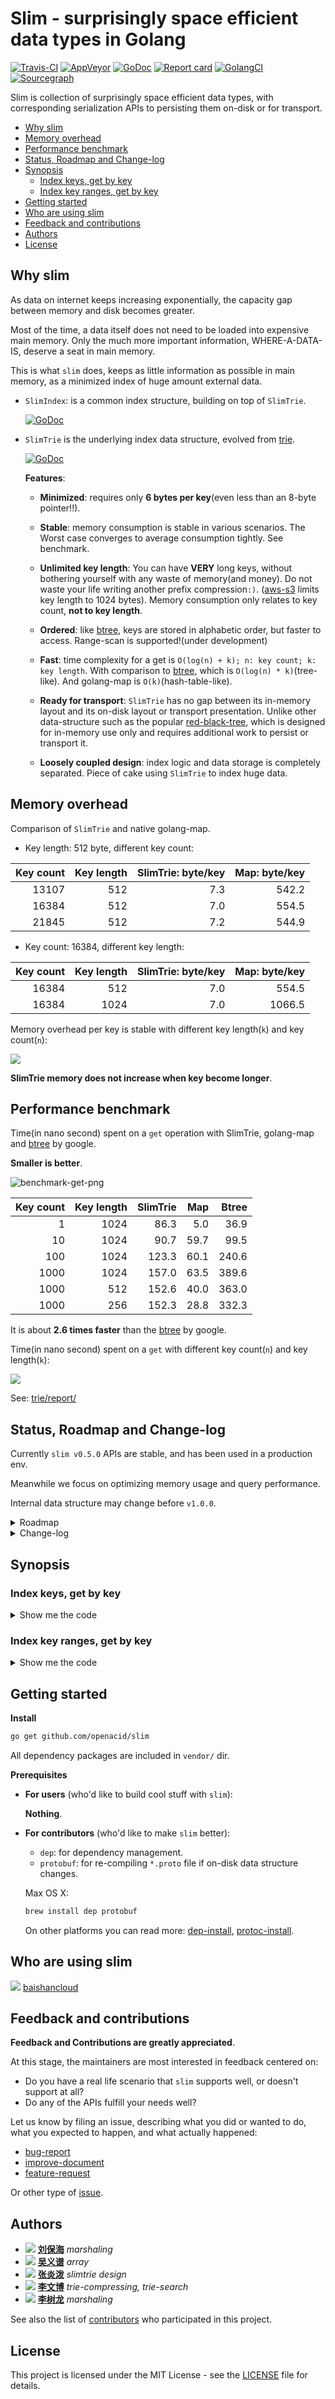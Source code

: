 <!--
based on the a great readme template
https://gist.github.com/PurpleBooth/109311bb0361f32d87a2
-->

# Slim - surprisingly space efficient data types in Golang

[![Travis-CI](https://api.travis-ci.org/openacid/slim.svg?branch=master)](https://travis-ci.org/openacid/slim)
[![AppVeyor](https://ci.appveyor.com/api/projects/status/ah6hlsojleqg8j9i/branch/master?svg=true)](https://ci.appveyor.com/project/drmingdrmer/slim/branch/master)
[![GoDoc](https://godoc.org/github.com/openacid/slim?status.svg)](http://godoc.org/github.com/openacid/slim)
[![Report card](https://goreportcard.com/badge/github.com/openacid/slim)](https://goreportcard.com/report/github.com/openacid/slim)
[![GolangCI](https://golangci.com/badges/github.com/openacid/slim.svg)](https://golangci.com/r/github.com/openacid/slim)
[![Sourcegraph](https://sourcegraph.com/github.com/openacid/slim/-/badge.svg)](https://sourcegraph.com/github.com/openacid/slim?badge)


Slim is collection of surprisingly space efficient data types, with
corresponding serialization APIs to persisting them on-disk or for transport.

<!-- START doctoc generated TOC please keep comment here to allow auto update -->
<!-- DON'T EDIT THIS SECTION, INSTEAD RE-RUN doctoc TO UPDATE -->


- [Why slim](#why-slim)
- [Memory overhead](#memory-overhead)
- [Performance benchmark](#performance-benchmark)
- [Status, Roadmap and Change-log](#status-roadmap-and-change-log)
- [Synopsis](#synopsis)
  - [Index keys, get by key](#index-keys-get-by-key)
  - [Index key ranges, get by key](#index-key-ranges-get-by-key)
- [Getting started](#getting-started)
- [Who are using slim](#who-are-using-slim)
- [Feedback and contributions](#feedback-and-contributions)
- [Authors](#authors)
- [License](#license)

<!-- END doctoc generated TOC please keep comment here to allow auto update -->

## Why slim

As data on internet keeps increasing exponentially,
the capacity gap between memory and disk becomes greater.

Most of the time, a data itself does not need to be loaded into expensive main memory.
Only the much more important information, WHERE-A-DATA-IS, deserve a seat in
main memory.

This is what `slim` does, keeps as little information as possible in main
memory, as a minimized index of huge amount external data.

-   `SlimIndex`: is a common index structure, building on top of `SlimTrie`.

    [![GoDoc](https://godoc.org/github.com/openacid/slim/index?status.svg)](http://godoc.org/github.com/openacid/slim/index)

-   `SlimTrie` is the underlying index data structure, evolved from [trie][].

    [![GoDoc](https://godoc.org/github.com/openacid/slim/trie?status.svg)](http://godoc.org/github.com/openacid/slim/trie)

    **Features**:

    -   **Minimized**:
        requires only **6 bytes per key**(even less than an 8-byte pointer!!).

    -   **Stable**:
        memory consumption is stable in various scenarios.
        The Worst case converges to average consumption tightly.
        See benchmark.

    -   **Unlimited key length**:
        You can have **VERY** long keys, without bothering yourself with any
        waste of memory(and money).
        Do not waste your life writing another prefix compression`:)`.
        ([aws-s3][] limits key length to 1024 bytes).
        Memory consumption only relates to key count, **not to key length**.

    -   **Ordered**:
        like [btree][], keys are stored in alphabetic order, but faster to access.
        Range-scan is supported!(under development)

    -   **Fast**:
        time complexity for a get is `O(log(n) + k); n: key count; k: key length`.
        With comparison to [btree][], which is `O(log(n) * k)`(tree-like).
        And golang-map is `O(k)`(hash-table-like).

    -   **Ready for transport**:
        `SlimTrie` has no gap between its in-memory layout and its on-disk
        layout or transport presentation.
        Unlike other data-structure such as the popular [red-black-tree][],
        which is designed for in-memory use only and requires additional work to
        persist or transport it.

    -   **Loosely coupled design**:
        index logic and data storage is completely separated.
        Piece of cake using `SlimTrie` to index huge data.


<!-- TODO array -->

<!-- TODO list data types -->
<!-- TODO other data types -->

<!-- TODO toc -->

## Memory overhead

Comparison of `SlimTrie` and native golang-map.

- Key length: 512 byte, different key count:

| Key count | Key length | SlimTrie: byte/key | Map: byte/key |
| --:       | --:        | --:                | --:           |
| 13107     | 512        |  7.3               | 542.2         |
| 16384     | 512        |  7.0               | 554.5         |
| 21845     | 512        |  7.2               | 544.9         |

- Key count: 16384, different key length:

| Key count | Key length | SlimTrie: byte/key | Map: byte/key |
| --:       | --:        | --:                | --:           |
| 16384     | 512        | 7.0                | 554.5         |
| 16384     | 1024       | 7.0                | 1066.5        |

Memory overhead per key is stable with different key length(`k`) and key count(`n`):

![](trie/report/mem_usage.jpg)

**SlimTrie memory does not increase when key become longer**.

## Performance benchmark

Time(in nano second) spent on a `get` operation with SlimTrie, golang-map and [btree][] by google.

**Smaller is better**.

![benchmark-get-png][]

| Key count | Key length | SlimTrie | Map  | Btree |
| ---:      | ---:       | ---:     | ---: | ---:  |
| 1         | 1024       | 86.3     | 5.0  | 36.9  |
| 10        | 1024       | 90.7     | 59.7 | 99.5  |
| 100       | 1024       | 123.3    | 60.1 | 240.6 |
| 1000      | 1024       | 157.0    | 63.5 | 389.6 |
| 1000      | 512        | 152.6    | 40.0 | 363.0 |
| 1000      | 256        | 152.3    | 28.8 | 332.3 |

It is about **2.6 times faster** than the [btree][] by google.

Time(in nano second) spent on a `get` with different key count(`n`) and key length(`k`):

![](trie/report/bench_get_present.jpg)

See: [trie/report/](trie/report/)

## Status, Roadmap and Change-log

Currently `slim v0.5.0` APIs are stable,
and has been used in a production env.

Meanwhile we focus on optimizing memory usage and query performance.

Internal data structure may change before `v1.0.0`.

<details>
<summary>Roadmap</summary>

-   [ ] Large key set benchmark
-   [ ] Query by range
-   [ ] Support up to 2 billion keys
-   [ ] Reduce false positive rate
-   [ ] Reduce memory usage from 40 to 25 bits/key
-   [x] **2019-04-20** v0.4.3 Range index: many keys share one index item
-   [x] **2019-04-18** v0.4.1 Marshaling support
-   [x] **2019-03-08** v0.1.0 SlimIndex SlimTrie

</details>

<details>
<summary>Change-log</summary>

```yaml
v0.5.0:
  api-change:
    trie:
    - Append() do not need isStartLeaf; by drdr xp; 2019-04-22
v0.4.3:
  new-feature:
    slimtrie:
    - RangeGet() to get value of a key in indexed range; by drdr xp; 2019-04-20
    - String(); by drdr xp; 2019-04-23
    trie:
    - add String() to output human readable trie structure; by drdr xp; 2019-04-19
v0.4.1:
  new-feature:
    encode:
    - add encode.Int to convert int to byte and back; by drdr xp; 2019-04-18
    slimtrie:
    - add proto.Marshaler and proto.Unmarshaler interface; by liubaohai; 2019-04-18
    strhelper:
    - add func to convert word of bits back to string; by drdr xp; 2019-04-19
v0.4.0:
  api-changes:
    trie:
    - trie.Node add squash; by wenbo; 2019-04-11
    - remove marshalAt and unmarshalAt; use SectionReader and SectionWriter; by drdr
      xp; 2019-04-10
    - fix method name encode->marshal; by drdr xp; 2019-04-10
    - SlimTrie.Get returns value and found in bool; by drdr xp; 2019-03-27
  new-feature:
    array:
    - add MemSize() to get memory occupied by array; by drdr xp; 2019-04-15
```

</details>

## Synopsis

### Index keys, get by key

<details>
<summary>Show me the code</summary>

```go
package index_test

import (
	"fmt"
	"strings"

	"github.com/openacid/slim/index"
)

type Data string

func (d Data) Read(offset int64, key string) (string, bool) {
	kv := strings.Split(string(d)[offset:], ",")[0:2]
	if kv[0] == key {
		return kv[1], true
	}
	return "", false
}

func Example() {

	// Accelerate external data accessing (in memory or on disk) by indexing
	// them with a SlimTrie:

	// `data` is a sample of some unindexed data. In our example it is a comma
	// separated key value series.
	//
	// In order to let SlimTrie be able to read data, `data` should have
	// a `Read` method:
	//     Read(offset int64, key string) (string, bool)
	data := Data("Aaron,1,Agatha,1,Al,2,Albert,3,Alexander,5,Alison,8")

	// keyOffsets is a prebuilt index that stores key and its offset in data accordingly.
	keyOffsets := []index.OffsetIndexItem{
		{Key: "Aaron", Offset: 0},
		{Key: "Agatha", Offset: 8},
		{Key: "Al", Offset: 17},
		{Key: "Albert", Offset: 22},
		{Key: "Alexander", Offset: 31},
		{Key: "Alison", Offset: 43},
	}

	// `SlimIndex` is simply a container of SlimTrie and its data.
	st, err := index.NewSlimIndex(keyOffsets, data)
	if err != nil {
		fmt.Println(err)
	}

	// Lookup
	v, found := st.Get("Alison")
	fmt.Printf("key: %q\n  found: %t\n  value: %q\n", "Alison", found, v)

	v, found = st.Get("foo")
	fmt.Printf("key: %q\n  found: %t\n  value: %q\n", "foo", found, v)

	// Output:
	// key: "Alison"
	//   found: true
	//   value: "8"
	// key: "foo"
	//   found: false
	//   value: ""
}
```

</details>

### Index key ranges, get by key

<details>
<summary>Show me the code</summary>

Create an index item for every 4(or more as you wish) keys.

Let several adjacent keys share one index item reduces a lot memory
cost if there are huge amount keys in external data.
Such as to index billions of 4KB objects on a 4TB disk(because one disk IO
costs 20ms for either reading 4KB or reading 1MB).

```go
package index_test

import (
	"fmt"
	"strings"

	"github.com/openacid/slim/index"
)

type RangeData string

func (d RangeData) Read(offset int64, key string) (string, bool) {
	for i := 0; i < 4; i++ {
		if int(offset) >= len(d) {
			break
		}

		kv := strings.Split(string(d)[offset:], ",")[0:2]
		if kv[0] == key {
			return kv[1], true
		}
		offset += int64(len(kv[0]) + len(kv[1]) + 2)

	}
	return "", false
}

func Example_indexRanges() {

	// Index ranges instead of keys:
	// In this example at most 4 keys shares one index item.

	data := RangeData("Aaron,1,Agatha,1,Al,2,Albert,3,Alexander,5,Alison,8")

	// keyOffsets is a prebuilt index that stores range start, range end and its offset.
	keyOffsets := []index.OffsetIndexItem{
		// Aaron  +--> 0
		// Agatha |
		// Al     |
		// Albert |

		// Alexander +--> 31
		// Alison    |

		{Key: "Aaron", Offset: 0},
		{Key: "Albert", Offset: 0},

		{Key: "Alexander", Offset: 31},
		{Key: "Alison", Offset: 31},
	}

	st, err := index.NewSlimIndex(keyOffsets, data)
	if err != nil {
		panic(err)
	}

	v, found := st.RangeGet("Aaron")
	fmt.Printf("key: %q\n  found: %t\n  value: %q\n", "Aaron", found, v)

	v, found = st.RangeGet("Al")
	fmt.Printf("key: %q\n  found: %t\n  value: %q\n", "Al", found, v)

	v, found = st.RangeGet("foo")
	fmt.Printf("key: %q\n  found: %t\n  value: %q\n", "foo", found, v)

	// Output:
	// key: "Aaron"
	//   found: true
	//   value: "1"
	// key: "Al"
	//   found: true
	//   value: "2"
	// key: "foo"
	//   found: false
	//   value: ""
}
```

</details>

<!-- ## FAQ -->

## Getting started

**Install**

```sh
go get github.com/openacid/slim
```

All dependency packages are included in `vendor/` dir.


<!-- TODO add FAQ -->
<!-- TODO add serialization explanation, on-disk data structure etc. -->

**Prerequisites**

-   **For users** (who'd like to build cool stuff with `slim`):

    **Nothing**.

-   **For contributors** (who'd like to make `slim` better):

    -   `dep`:
        for dependency management.
    -   `protobuf`:
        for re-compiling `*.proto` file if on-disk data structure changes.

    Max OS X:
    ```sh
    brew install dep protobuf
    ```

    On other platforms you can read more:
    [dep-install][],
    [protoc-install][].


## Who are using slim

<span> <span> ![][baishancloud-favicon] </span> <span> [baishancloud][] </span> </span>

<!-- ## Slim internal -->

<!-- ### Built With -->

<!-- - [protobuf][] - Define on-disk data-structure and serialization engine. -->
<!-- - [dep][] - Dependency Management. -->
<!-- - [semver][] - For versioning data-structure. -->

<!-- ### Directory Layout -->

<!-- We follow the: [golang-standards-project-layout][]. -->

<!-- [> TODO read the doc and add more standards <] -->

<!-- -   `vendor/`: dependency packages. -->
<!-- -   `prototype/`: on-disk data-structure. -->
<!-- -   `docs/`: documents about design, trade-off, etc -->
<!-- -   `tools/`: documents about design, trade-off, etc -->
<!-- -   `expamples/`: documents about design, trade-off, etc -->

<!-- Other directories are sub-package. -->


<!-- ### Versioning -->

<!-- We use [SemVer](http://semver.org/) for versioning. -->

<!-- For the versions available, see the [tags on this repository](https://github.com/your/project/tags).  -->

<!-- ### Data structure explained -->
<!-- [> TODO  <] -->

<!-- ## Limitation -->
<!-- [> TODO  <] -->


<!-- -   [ ] bitrie: 1 byte-per-key implementation. -->
<!-- -   [ ] balanced bitrie: which gives better worst-case performance. -->
<!-- -   [ ] generalised API as a drop-in replacement for map etc. -->


## Feedback and contributions

**Feedback and Contributions are greatly appreciated**.

At this stage, the maintainers are most interested in feedback centered on:

-   Do you have a real life scenario that `slim` supports well, or doesn't support at all?
-   Do any of the APIs fulfill your needs well?

Let us know by filing an issue, describing what you did or wanted to do, what
you expected to happen, and what actually happened:

-   [bug-report][]
-   [improve-document][]
-   [feature-request][]

Or other type of [issue][new-issue].

<!-- ## Contributing -->
<!-- The maintainers actively manage the issues list, and try to highlight issues -->
<!-- suitable for newcomers. -->

<!-- [> TODO dep CONTRIBUTING <] -->
<!-- The project follows the typical GitHub pull request model. See CONTRIBUTING.md for more details. -->

<!-- Before starting any work, please either comment on an existing issue, -->
<!-- or file a new one. -->

<!-- [> TODO  <] -->
<!-- Please read [CONTRIBUTING.md][] -->
<!-- for details on our code of conduct, and the process for submitting pull requests to us. -->
<!-- https://gist.github.com/PurpleBooth/b24679402957c63ec426 -->


<!-- ### Code style -->

<!-- ### Tool chain -->

<!-- ### Customized install -->

<!-- Alternatively, if you have a customized go develop environment, you could also -->
<!-- clone it: -->

<!-- ```sh -->
<!-- git clone git@github.com:openacid/slim.git -->
<!-- ``` -->

<!-- As a final step you'd like have a test to see if everything goes well: -->

<!-- ```sh -->
<!-- cd path/to/slim/build/pseudo-gopath -->
<!-- export GOPATH=$(pwd) -->
<!-- go test github.com/openacid/slim/array -->
<!-- ``` -->

<!-- Another reason to have a `pseudo-gopath` in it is that some tool have their -->
<!-- own way conducting source code tree. -->
<!-- E.g. [git-worktree](https://git-scm.com/docs/git-worktree) -->
<!-- checkouts source code into another dir other than the GOPATH work space. -->

<!-- ## Update dependency -->

<!-- Dependencies are tracked by [dep](https://github.com/golang/dep). -->
<!-- All dependencies are kept in `vendor/` dir thus you do not need to do anything -->
<!-- to run it. -->

<!-- You need to update dependency only when you bring in new feature with other dependency. -->

<!-- -   Install `dep` -->

<!--     ``` -->
<!--     curl https://raw.githubusercontent.com/golang/dep/master/install.sh | sh -->
<!--     ``` -->

<!-- -   Download dependency -->

<!--     ``` -->
<!--     dep ensure -->
<!--     ``` -->

<!--     > dep uses Gopkg.toml Gopkg.lock to track dependency info. -->
<!--     >  -->
<!--     > Gopkg.toml Gopkg.lock is created with `dep init`. -->
<!--     > -->
<!--     > dep creates a `vendor` dir to have all dependency package there. -->

<!-- See more: [dep-install][] -->


## Authors

<!-- ordered by unicode of author's name -->
<!-- leave 3 to 5 major jobs you have done in this project -->

- ![][刘保海-img-sml] **[刘保海][]** *marshaling*
- ![][吴义谱-img-sml] **[吴义谱][]** *array*
- ![][张炎泼-img-sml] **[张炎泼][]** *slimtrie design*
- ![][李文博-img-sml] **[李文博][]** *trie-compressing, trie-search*
- ![][李树龙-img-sml] **[李树龙][]** *marshaling*


See also the list of [contributors][] who participated in this project.


## License

This project is licensed under the MIT License - see the [LICENSE](LICENSE) file for details.

<!-- ## Acknowledgments -->

<!-- [> TODO  <] -->
<!-- - Hat tip to anyone whose code was used -->

<!-- - Inspiration -->
<!--     patricial tree -->
<!--     fusion tree -->
<!--     critic trie -->
<!-- - etc -->

<!-- links -->

<!-- Bio -->

[刘保海]: https://github.com/liubaohai
[吴义谱]: https://github.com/pengsven
[张炎泼]: https://github.com/drmingdrmer
[李文博]: https://github.com/wenbobuaa
[李树龙]: https://github.com/lishulong

<!-- avatar -->

[刘保海-img-sml]: https://avatars1.githubusercontent.com/u/26271283?s=36&v=4
[吴义谱-img-sml]: https://avatars3.githubusercontent.com/u/6927668?s=36&v=4
[张炎泼-img-sml]: https://avatars3.githubusercontent.com/u/44069?s=36&v=4
[李文博-img-sml]: https://avatars1.githubusercontent.com/u/11748387?s=36&v=4
[李树龙-img-sml]: https://avatars2.githubusercontent.com/u/13903162?s=36&v=4

[contributors]: https://github.com/openacid/slim/contributors

[dep]: https://github.com/golang/dep
[protobuf]: https://github.com/protocolbuffers/protobuf
[semver]: http://semver.org/

[protoc-install]: http://google.github.io/proto-lens/installing-protoc.html
[dep-install]: https://github.com/golang/dep#installation

[CONTRIBUTING.md]: CONTRIBUTING.md

[baishancloud]: http://www.baishancdnx.com
[baishancloud-favicon]: http://www.baishancdnx.com/public/favicon.ico
[golang-standards-project-layout]: https://github.com/golang-standards/project-layout

<!-- issue links -->

[bug-report]:       https://github.com/openacid/slim/issues/new?labels=bug&template=bug_report.md
[improve-document]: https://github.com/openacid/slim/issues/new?labels=doc&template=doc_improve.md
[feature-request]:  https://github.com/openacid/slim/issues/new?labels=feature&template=feature_request.md

[new-issue]: https://github.com/openacid/slim/issues/new/choose

<!-- benchmark -->

[benchmark-get-png]: docs/trie/charts/search_existing.png

<!-- links to other resource -->

<!-- reference -->

[trie]: https://en.wikipedia.org/wiki/Trie
[btree]: https://github.com/google/btree
[aws-s3]: https://aws.amazon.com/s3/
[red-black-tree]: https://en.wikipedia.org/wiki/Red%E2%80%93black_tree